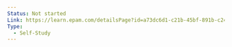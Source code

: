```yaml
---
Status: Not started
Link: https://learn.epam.com/detailsPage?id=a73dc6d1-c21b-45bf-891b-c24f46d5113d
Type:
  - Self-Study
---
```


